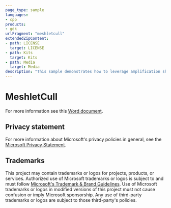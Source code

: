 ```yaml
---
page_type: sample
languages:
- cpp
products:
- gdk
urlFragment: "meshletcull"
extendedZipContent:
- path: LICENSE
  target: LICENSE
- path: Kits
  target: Kits
- path: Media
  target: Media
description: "This sample demonstrates how to leverage amplification shaders to cull meshlets against the camera using per-meshlet culling metadata on Xbox Series X|S and PC."
---
```


# MeshletCull

For more information see this [Word document](https://github.com/microsoft/Xbox-GDK-Samples/blob/main/Samples/Graphics/MeshletCull/ReadMe.docx).

## Privacy statement

For more information about Microsoft's privacy policies in general, see the [Microsoft Privacy Statement](https://privacy.microsoft.com/privacystatement/).

## Trademarks

This project may contain trademarks or logos for projects, products, or services. Authorized use of Microsoft trademarks or logos is subject to and must follow [Microsoft's Trademark & Brand Guidelines](https://www.microsoft.com/en-us/legal/intellectualproperty/trademarks/usage/general). Use of Microsoft trademarks or logos in modified versions of this project must not cause confusion or imply Microsoft sponsorship. Any use of third-party trademarks or logos are subject to those third-party's policies.
